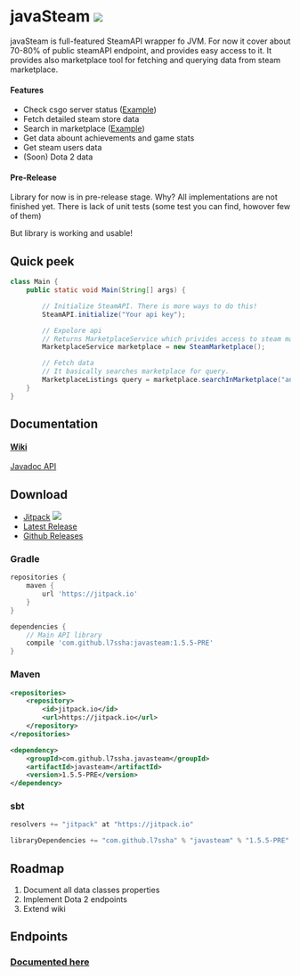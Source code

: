 # javaSteam [![](https://jitpack.io/v/l7ssha/javasteam.svg)](https://jitpack.io/#l7ssha/javasteam)

javaSteam is full-featured SteamAPI wrapper fo JVM. For now it cover about 70-80% of public steamAPI endpoint, and provides easy access to it.
It provides also marketplace tool for fetching and querying data from steam marketplace.

#### Features

 * Check csgo server status ([Example](https://github.com/l7ssha/javasteam/tree/master/examples/scala-example))
 * Fetch detailed steam store data
 * Search in marketplace ([Example](https://github.com/l7ssha/javasteam/tree/master/examples/marketplace-example))
 * Get data abount achievements and game stats
 * Get steam users data
 * (Soon) Dota 2 data

#### Pre-Release

Library for now is in pre-release stage. Why? All implementations are not finished yet. There is lack of unit tests (some test you can find, howover few of them)

But library is working and usable!

## Quick peek

```java
class Main {
    public static void Main(String[] args) {

        // Initialize SteamAPI. There is more ways to do this!
        SteamAPI.initialize("Your api key");

        // Expolore api
        // Returns MarketplaceService which privides access to steam marketplace, obviously
        MarketplaceService marketplace = new SteamMarketplace();

        // Fetch data
        // It basically searches marketplace for query.
        MarketplaceListings query = marketplace.searchInMarketplace("ancient", 100);
    }
}
```

## Documentation

#### [Wiki](https://github.com/l7ssha/javasteam/wiki)

[Javadoc API](https://l7ssha.pl/javasteam/)

## Download

* [Jitpack](https://jitpack.io/#l7ssha/javasteam/https://jitpack.io/#l7ssha/javasteam/) [![](https://jitpack.io/v/l7ssha/javasteam.svg)](https://jitpack.io/#l7ssha/javasteam)
* [Latest Release](https://github.com/l7ssha/javasteam/releases/tag/1.5.5-PRE)
* [Github Releases](https://github.com/l7ssha/javasteam/releases)

### Gradle

```groovy
repositories {
    maven {
        url 'https://jitpack.io'
    }
}

dependencies {
    // Main API library
    compile 'com.github.l7ssha:javasteam:1.5.5-PRE'
}
```

### Maven

```xml
<repositories>
    <repository>
        <id>jitpack.io</id>
        <url>https://jitpack.io</url>
    </repository>
</repositories>

<dependency>
    <groupId>com.github.l7ssha.javasteam</groupId>
    <artifactId>javasteam</artifactId>
	<version>1.5.5-PRE</version>
</dependency>
```

### sbt
```scala
resolvers += "jitpack" at "https://jitpack.io"

libraryDependencies += "com.github.l7ssha" % "javasteam" % "1.5.5-PRE"
```

## Roadmap

1. Document all data classes properties
2. Implement Dota 2 endpoints
3. Extend wiki

## Endpoints

### [Documented here](https://github.com/l7ssha/javasteam/wiki/Endpoints)
